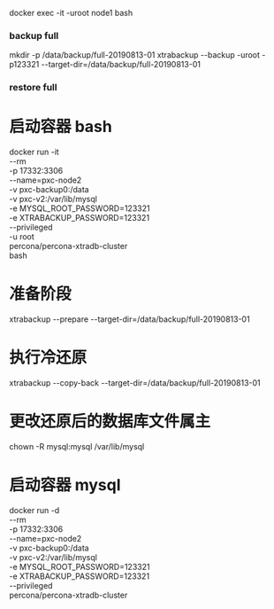 docker exec -it -uroot node1 bash
### backup full ###
mkdir -p /data/backup/full-20190813-01
xtrabackup --backup -uroot -p123321 --target-dir=/data/backup/full-20190813-01

### restore full ###

# 启动容器 bash
docker run -it \
--rm \
-p 17332:3306 \
--name=pxc-node2 \
-v pxc-backup0:/data \
-v pxc-v2:/var/lib/mysql \
-e MYSQL_ROOT_PASSWORD=123321 \
-e XTRABACKUP_PASSWORD=123321 \
--privileged \
-u root \
percona/percona-xtradb-cluster \
bash

# 准备阶段
xtrabackup --prepare --target-dir=/data/backup/full-20190813-01
# 执行冷还原
xtrabackup --copy-back --target-dir=/data/backup/full-20190813-01
# 更改还原后的数据库文件属主
chown -R mysql:mysql /var/lib/mysql

# 启动容器 mysql
docker run -d \
--rm \
-p 17332:3306 \
--name=pxc-node2 \
-v pxc-backup0:/data \
-v pxc-v2:/var/lib/mysql \
-e MYSQL_ROOT_PASSWORD=123321 \
-e XTRABACKUP_PASSWORD=123321 \
--privileged \
percona/percona-xtradb-cluster
